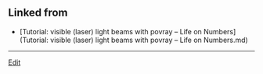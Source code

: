 ## Linked from

* [Tutorial: visible (laser) light beams with povray – Life on Numbers](Tutorial: visible (laser) light beams with povray – Life on Numbers.md)


----
[Edit](https://github.com/vitroid/vitroid.github.io/blob/master/MD/povray.md)
